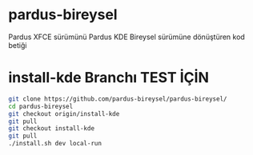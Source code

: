 # pardus-bireysel
Pardus XFCE sürümünü Pardus KDE Bireysel sürümüne dönüştüren kod betiği

# install-kde Branchı TEST İÇİN
```bash
git clone https://github.com/pardus-bireysel/pardus-bireysel/
cd pardus-bireysel
git checkout origin/install-kde
git pull
git checkout install-kde
git pull
./install.sh dev local-run
```


<!-- 
## Kurulum
### Kararlı Sürüm Kurulumu
```bash
git clone https://github.com/pardus-bireysel/pardus-bireysel/
cd pardus-bireysel
./install.sh
```
### Geliştirici Sürümü Kurulumu
```bash
./install.sh dev remote-run BRANCH # BRANCH'ı geliştirmekte olduğunuz kol ile değiştirin
```

### Yerel Kurulum
```bash
./install.sh dev local-run
```

---

## Dokümantasyon
Dokümantasyon için https://pardus-bireysel.github.io/docs/ adresine gidiniz
Debian tabanlı Pardus depoları kullanılarak oluşturulan özelleştirilmiş KDE sürümü -->

<!-- halak0013/pkde README.md -->
<!-- ## Gnu/Linux dünyasında kişiselleştime deyince aklıma ilk kde geliyor. Neden
- Sayamayacağınız kadar eklenti tema var.
- Ayarları çok kapsamlı
- Görsellik açısından yapılacakların sınırı yok
- işlevsellik anlamında bir çok artısı var...

### Bu iso'nun saf kde'den ne farkı var.

Öncelikle *burada yapabileceklerinizi normal ked üzerinde de yapabilirsiniz ek olarak eklenenleri aşamları ayarlayarak yapabilirsiniz* diyelim ve başlayalım:

- 📏 Üst panel eklendi
    - çalışma alanı
    - 📊 internet, işlemci, ram izleyici
    - 📆 ⛅ olay takvimi
- 🌟 alt panel ort tık ile kapama ve genel menü eklendi
- 🧩 ikon, imleç, plasma, teması değiştirildi
- 🧩 özel kde renk teması yapıldı ve gtk için tema uyarlandı
- 🔳 ekran köşelerine masaüstü ızgarası eklendi
- 🧊 bulanıklık, pencere dalgalanma gibi efekler eklendi

....

- 🚩 seçtiğin metni `ctrl+shift+j` ile otomatik çevirebilirsiniz
- 🖼️ flameshot ile üst düzey ekran görüntüsü alma(`print`, `shift+print`)
- ↔️ `shift+ctrl+meta` sağ sol ile çalışma alanlarında gezinme
- 🔁 normcap ile istediğimiz kısmın yazısını kopyalama(`ctrl+print`)
- ↔️ `shift+ctrl+meta` sağ sol ile geçerli pencereyi çalışma alanlarında gezinme

- 🌟 libre office için mavi yaru teması eklenip varsayılan olarak sekmeli görünüm ayarlandı
- 🧑🏻‍💻 kde'de olan açma ve yeniden başlatma sıknıtısı için 
    - servis eklendi
    - ayarlardan başlangıçta oturumu kaydetme kapandı

...

- 🖥️ dokunmatik panel(touchpad) için tıklama ayarı eklendi
- 🖥️ dokunmatik panel için gesture'lar eklendi
    - 3 parmağı birleşirme ile pencere kapama
    - 3 parmak ile yukarı ile pencere büyütme, aşağı ile alta indirme
    - 3 parmkla pencereyi sağa sola yerleştirme
    - 4 parmak sağ sol ile çalışma alanları arasında gezinme
    - 4 parmak aşağı ile arama açma

...

- 🗑️ gereksiz uygulamalar silindi bazı ek uygulamalar yüklendi
- 🐆📲 staj zamanı verilen android emulatör uygulaması eklendi
    - emulatör oluşturup ayarlayıp silebilme ve daha fazlası
 -->
